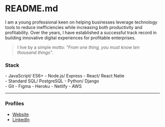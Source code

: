 # README.md

I am a young professional keen on helping businesses leverage technology tools to reduce inefficiencies while increasing both productivity and profitability. Over the years, I have established a successful track record in building innovative digital experiences for profitable enterprises.

> I live by a simple motto: _"From one thing, you must know ten thousand things"_.

### Stack

\- JavaScript/ ES6+ \- Node.js/ Express \- React/ React Natie  
\- Standard SQL/ PostgreSQL \- Python/ Django  
\- Git \- Figma \- Heroku \- Netlify \- AWS  

---

### Profiles

- [Website](https://ninte.dev)
- [LinkedIn](https://linkedin.com/in/nullthefirst)
